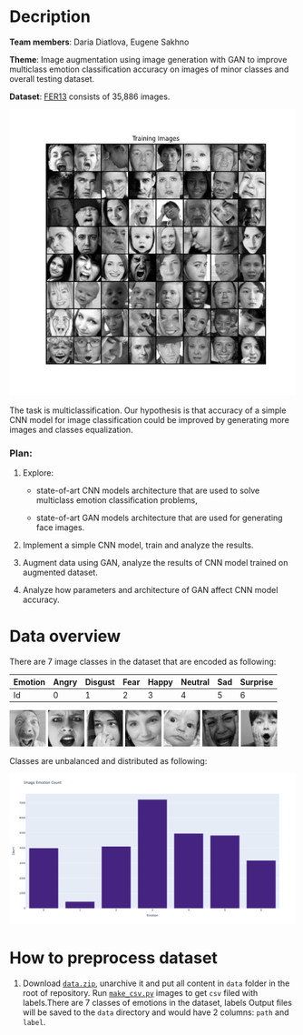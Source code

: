 # Decription

__Team members__: Daria Diatlova, Eugene Sakhno

__Theme__: Image augmentation using image generation with GAN to improve multiclass emotion classification accuracy on images of minor classes and overall testing dataset.

__Dataset__: [FER13](https://datarepository.wolframcloud.com/resources/FER-2013) consists of 35,886 images. 

![All emotions](plot_images/emotion_samples/image_samples.jpg)

The task is multiclassification. Our hypothesis is that accuracy of a simple CNN model for image classification could be improved by generating more images and classes equalization.

### Plan: 

1. Explore:

	- state-of-art CNN models architecture that are used to solve multiclass emotion classification problems,

	- state-of-art GAN models architecture that are used for generating face images.

2. Implement a simple CNN model, train and analyze the results.

3. Augment data using GAN, analyze the results of CNN model trained on augmented dataset. 

4. Analyze how parameters and architecture of GAN affect CNN model accuracy. 


# Data overview
There are 7 image classes in the dataset that are encoded as following:

**Emotion** | Angry | Disgust | Fear | Happy | Neutral | Sad | Surprise
---|---|---|---|---|---|---|---
Id | 0| 1 | 2 | 3 | 4 | 5 | 6 

![Angry](plot_images/emotion_samples/0.png)
![Disgust](plot_images/emotion_samples/1.png)
![Fear](plot_images/emotion_samples/2.png)
![Happy](plot_images/emotion_samples/3.png)
![Neutral](plot_images/emotion_samples/4.png)
![Sad](plot_images/emotion_samples/5.png)
![Surprise](plot_images/emotion_samples/6.png)

Classes are unbalanced and distributed as following:

![alt text](plot_images/emotion.png)

# How to preprocess dataset
1. Download [`data.zip`](https://www.kaggle.com/msambare/fer2013?select=test), unarchive it and put all content in `data`
folder in the root of repository. Run [`make_csv.py`](make_csv.py) images to get `csv` filed with labels.There are 7 classes of emotions in the dataset, labels
   Output files will be saved to the `data` directory and would have 2 columns: `path` and `label`. 
   


